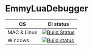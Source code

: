 # EmmyLuaDebugger
OS         | CI status
---------- | ----------
MAC & Linux|[![Build Status](https://travis-ci.org/EmmyLua/EmmyLuaDebugger.svg?branch=master)](https://travis-ci.org/EmmyLua/EmmyLuaDebugger)
Windows|[![Build status](https://ci.appveyor.com/api/projects/status/dp7yb09v07lq80t7?svg=true)](https://ci.appveyor.com/project/EmmyLua/emmyluadebugger)
